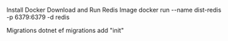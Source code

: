 ﻿Install Docker
Download and Run Redis Image
docker run --name dist-redis -p  6379:6379 -d redis

Migrations
dotnet ef migrations add "init"
